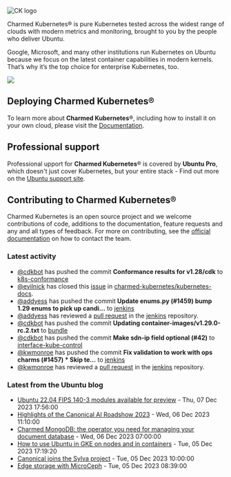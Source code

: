 ![CK logo](https://assets.ubuntu.com/v1/451d4cf4-Charmed+Kubernetes_RGB_onWhite_2022.svg)

Charmed Kubernetes® is pure Kubernetes tested across the widest range of clouds with modern metrics and monitoring, brought to you by the people who deliver Ubuntu.

Google, Microsoft, and many other institutions run Kubernetes on Ubuntu because we focus on the latest container capabilities in modern kernels. That’s why it’s the top choice for enterprise Kubernetes, too.

![](https://assets.ubuntu.com/v1/843c77b6-juju-at-a-glace.svg)

## Deploying Charmed Kubernetes®

To learn more about **Charmed Kubernetes**®, including how to install it on your own cloud, please visit the [Documentation][docs].

## Professional support

Professional upport for **Charmed Kubernetes**® is covered by **Ubuntu Pro**, which doesn't just cover Kubernetes, but your entire stack - Find out more on the [Ubuntu support site](https://ubuntu.com/support).

## Contributing to Charmed Kubernetes®

Charmed Kubernetes is an open source project and we welcome contributions of code, additions to the documentation, feature requests and any and all types of feedback. For more on contributing, see the [official documentation][get-in-touch] on how to contact the team.

<!-- LINKS -->
[docs]: https://ubuntu.com/kubernetes/docs
[get-in-touch]: https://ubuntu.com/kubernetes/docs/get-in-touch

### Latest activity

<!-- activity starts -->
 - [@cdkbot](https://github.com/cdkbot) has pushed the commit **Conformance results for v1.28/cdk** to [k8s-conformance](https://github.com/charmed-kubernetes/k8s-conformance)
 - [@evilnick](https://github.com/evilnick) has closed this [issue](https://github.com/charmed-kubernetes/kubernetes-docs/issues/818) in [charmed-kubernetes/kubernetes-docs](https://api.github.com/repos/charmed-kubernetes/kubernetes-docs).
 - [@addyess](https://github.com/addyess) has pushed the commit **Update enums.py (#1459)  bump 1.29 enums to pick up candi...** to [jenkins](https://github.com/charmed-kubernetes/jenkins)
 - [@addyess](https://github.com/addyess) has reviewed a [pull request](https://github.com/charmed-kubernetes/jenkins/pull/1459) in the [jenkins](https://github.com/charmed-kubernetes/jenkins) repository.
 - [@cdkbot](https://github.com/cdkbot) has pushed the commit **Updating container-images/v1.29.0-rc.2.txt** to [bundle](https://github.com/charmed-kubernetes/bundle)
 - [@cdkbot](https://github.com/cdkbot) has pushed the commit **Make sdn-ip field optional (#42)** to [interface-kube-control](https://github.com/charmed-kubernetes/interface-kube-control)
 - [@kwmonroe](https://github.com/kwmonroe) has pushed the commit **Fix validation to work with ops charms (#1457)  * Skip te...** to [jenkins](https://github.com/charmed-kubernetes/jenkins)
 - [@kwmonroe](https://github.com/kwmonroe) has reviewed a [pull request](https://github.com/charmed-kubernetes/jenkins/pull/1457) in the [jenkins](https://github.com/charmed-kubernetes/jenkins) repository.
<!-- activity ends -->

<!-- roadmap starts -->

<!-- roadmap ends -->

### Latest from the Ubuntu blog

<!-- blog starts -->
* [Ubuntu 22.04 FIPS 140-3 modules available for preview](https://ubuntu.com//blog/ubuntu-22-04-fips-140-3-modules-available-for-preview) - Thu, 07 Dec 2023 17:56:00 
* [Highlights of the Canonical AI Roadshow 2023](https://ubuntu.com//blog/highlights-canonical-ai-roadshow-2023) - Wed, 06 Dec 2023 11:10:00 
* [Charmed MongoDB: the operator you need for managing your document database](https://ubuntu.com//blog/charmed-mongodb-beta) - Wed, 06 Dec 2023 07:00:00 
* [How to use Ubuntu in GKE on nodes and in containers](https://ubuntu.com//blog/how-to-use-ubuntu-in-gke-on-nodes-and-in-containers) - Tue, 05 Dec 2023 17:19:20 
* [Canonical joins the Sylva project](https://ubuntu.com//blog/canonical-joins-the-sylva-project) - Tue, 05 Dec 2023 10:00:00 
* [Edge storage with MicroCeph](https://ubuntu.com//blog/edge-storage-with-microceph) - Tue, 05 Dec 2023 08:39:00 
<!-- blog ends -->
